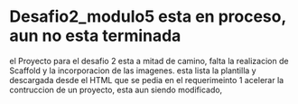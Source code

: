 # Desafio2_modulo5 esta en proceso, aun no esta terminada
el Proyecto para el desafio 2 esta a mitad de camino, falta la realizacion de Scaffold y la incorporacion de las imagenes. 
esta lista la plantilla y descargada desde el HTML que se pedia en el requerimeinto 1
acelerar la contruccion de un proyecto, esta aun siendo modificado,

